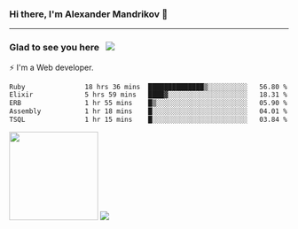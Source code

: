 ### Hi there, I'm Alexander Mandrikov 👋

- - -

### Glad to see you here &nbsp; ![](https://komarev.com/ghpvc/?username=nunsez&color=blue&label=visitors)

⚡ I'm a Web developer.

<!--✨ My GitHub <a href="https://nunsez.github.io/" target="_blank">resume link</a>-->

<!--
**nunsez/nunsez** is a ✨ _special_ ✨ repository because its `README.md` (this file) appears on your GitHub profile.

Here are some ideas to get you started:

- 🔭 I’m currently working on ...
- 🌱 I’m currently learning ...
- 👯 I’m looking to collaborate on ...
- 🤔 I’m looking for help with ...
- 💬 Ask me about ...
- 📫 How to reach me: ...
- 😄 Pronouns: ...
- ⚡ Fun fact: ...
-->


<!--START_SECTION:waka-->

```txt
Ruby               18 hrs 36 mins  ██████████████▒░░░░░░░░░░   56.80 %
Elixir             5 hrs 59 mins   ████▓░░░░░░░░░░░░░░░░░░░░   18.31 %
ERB                1 hr 55 mins    █▒░░░░░░░░░░░░░░░░░░░░░░░   05.90 %
Assembly           1 hr 18 mins    █░░░░░░░░░░░░░░░░░░░░░░░░   04.01 %
TSQL               1 hr 15 mins    █░░░░░░░░░░░░░░░░░░░░░░░░   03.84 %
```

<!--END_SECTION:waka-->

<span>
<img height="160em" src="https://github-readme-stats-nunsez.vercel.app/api?username=nunsez&show_icons=true&count_private=true&hide_border=true&hide=issues" />
<img src="https://github-readme-stats-nunsez.vercel.app/api/top-langs/?username=nunsez&layout=compact&hide_border=true" />
</span>

<!--
[![willianrod's wakatime stats](https://github-readme-stats.vercel.app/api/wakatime?username=nunsez&hide_border=true)](https://github.com/anuraghazra/github-readme-stats)
-->
